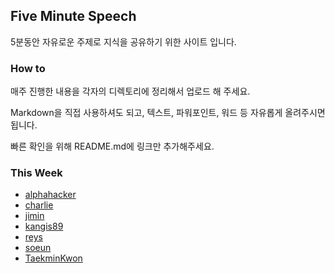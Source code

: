 ## Five Minute Speech
5분동안 자유로운 주제로 지식을 공유하기 위한 사이트 입니다.


### How to

매주 진행한 내용을 각자의 디렉토리에 정리해서 업로드 해 주세요.

Markdown을 직접 사용하셔도 되고, 텍스트, 파워포인트, 워드 등 자유롭게 올려주시면 됩니다.

빠른 확인을 위해 README.md에 링크만 추가해주세요.


### This Week
* [alphahacker][alphahacker]
* [charlie][charlie]
* [jimin][jimin]
* [kangis89][kangis89]
* [reys][reys]
* [soeun][soeun]
* [TaekminKwon][TaekminKwon]


[alphahacker]: ./alphahacker
[charlie]: ./charlie
[jimin]: ./jimin
[kangis89]: ./kangis89
[reys]: ./reys
[soeun]: ./soeun
[TaekminKwon]: ./TaekminKwon
